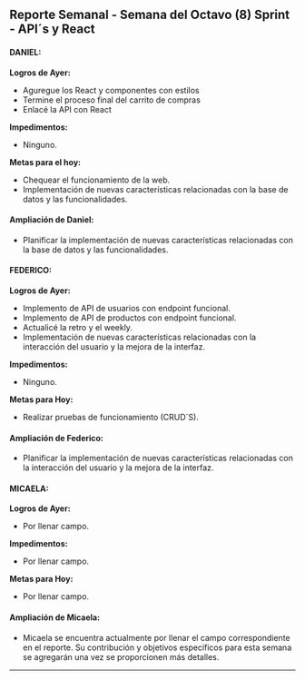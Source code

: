 ## Reporte Semanal - Semana del Octavo (8) Sprint - API´s y React

#### DANIEL:

**Logros de Ayer:**
- Aguregue los React y componentes con estilos
- Termine el proceso final del carrito de compras
- Enlacé la API con React

**Impedimentos:**
- Ninguno.

**Metas para el hoy:**
- Chequear el funcionamiento de la web.
- Implementación de nuevas características relacionadas con la base de datos y las funcionalidades.


#### Ampliación de Daniel:
- Planificar la implementación de nuevas características relacionadas con la base de datos y las funcionalidades.

#### FEDERICO:

**Logros de Ayer:**
- Implemento de API de usuarios con endpoint funcional.
- Implemento de API de productos con endpoint funcional.
- Actualicé la retro y el weekly.
- Implementación de nuevas características relacionadas con la interacción del usuario y la mejora de la interfaz.

**Impedimentos:**
- Ninguno.

**Metas para Hoy:**
- Realizar pruebas de funcionamiento (CRUD´S).

#### Ampliación de Federico:
- Planificar la implementación de nuevas características relacionadas con la interacción del usuario y la mejora de la interfaz.


#### MICAELA:

**Logros de Ayer:**
- Por llenar campo.

**Impedimentos:**
- Por llenar campo.

**Metas para Hoy:**
- Por llenar campo.

#### Ampliación de Micaela:
- Micaela se encuentra actualmente por llenar el campo correspondiente en el reporte. Su contribución y objetivos específicos para esta semana se agregarán una vez se proporcionen más detalles.


----------------------------------------------------------------------